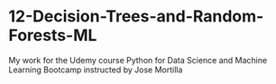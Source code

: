 # 12-Decision-Trees-and-Random-Forests-ML
My work for the Udemy course Python for Data Science and Machine Learning Bootcamp instructed by Jose Mortilla
